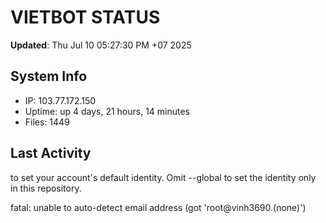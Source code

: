 # VIETBOT STATUS
**Updated**: Thu Jul 10 05:27:30 PM +07 2025

## System Info
- IP: 103.77.172.150
- Uptime: up 4 days, 21 hours, 14 minutes
- Files: 1449

## Last Activity

to set your account's default identity.
Omit --global to set the identity only in this repository.

fatal: unable to auto-detect email address (got 'root@vinh3690.(none)')

